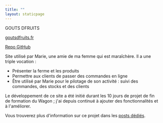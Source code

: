 ```yaml
---
title: ""
layout: staticpage
---
```


<!-- MARCHE PAS -->
<!-- <img src="/images/logo-goutsdfruits.png"/> -->

<!-- ![](/images/logo-goutsdfruits.png) -->

<p class="f1">
GOUTS DFRUITS
</p>

[goutsdfruits.fr](https://www.goutsdfruits.fr)

[Repo GitHub](https://github.com/VincentGuilleux/goutsdfruits)



Site utilisé par Marie, une amie de ma femme qui est maraîchère. Il a une triple vocation :
* Présenter la ferme et les produits
* Permettre aux clients de passer des commandes en ligne
* Être utilisé par Marie pour le pilotage de son activité : suivi des commandes, des stocks et des clients

Le développement de ce site a été initié durant les 10 jours de projet de fin de formation du Wagon ; j'ai depuis continué à ajouter des fonctionnalités et à l'améliorer.

Vous trouverez plus d'information sur ce projet dans les [posts dédiés](http://localhost:1313/tags/go%C3%BBts-dfruits/).


